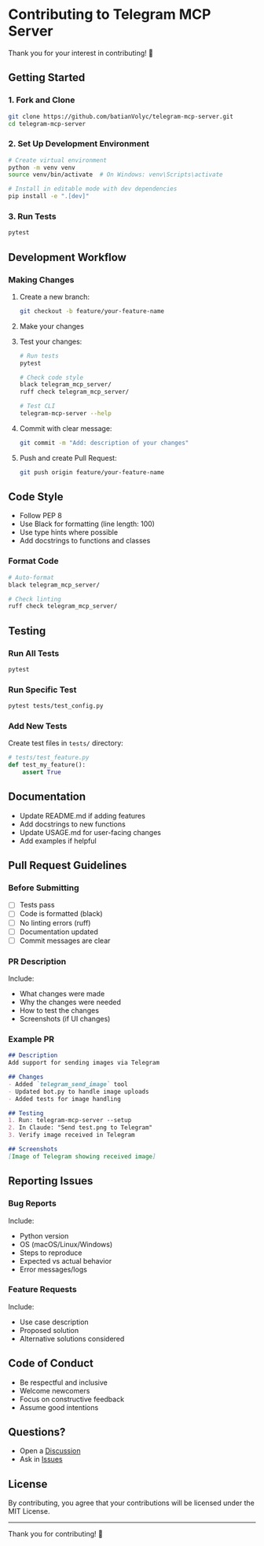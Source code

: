 # Contributing to Telegram MCP Server

Thank you for your interest in contributing! 🎉

## Getting Started

### 1. Fork and Clone

```bash
git clone https://github.com/batianVolyc/telegram-mcp-server.git
cd telegram-mcp-server
```

### 2. Set Up Development Environment

```bash
# Create virtual environment
python -m venv venv
source venv/bin/activate  # On Windows: venv\Scripts\activate

# Install in editable mode with dev dependencies
pip install -e ".[dev]"
```

### 3. Run Tests

```bash
pytest
```

## Development Workflow

### Making Changes

1. Create a new branch:
   ```bash
   git checkout -b feature/your-feature-name
   ```

2. Make your changes

3. Test your changes:
   ```bash
   # Run tests
   pytest
   
   # Check code style
   black telegram_mcp_server/
   ruff check telegram_mcp_server/
   
   # Test CLI
   telegram-mcp-server --help
   ```

4. Commit with clear message:
   ```bash
   git commit -m "Add: description of your changes"
   ```

5. Push and create Pull Request:
   ```bash
   git push origin feature/your-feature-name
   ```

## Code Style

- Follow PEP 8
- Use Black for formatting (line length: 100)
- Use type hints where possible
- Add docstrings to functions and classes

### Format Code

```bash
# Auto-format
black telegram_mcp_server/

# Check linting
ruff check telegram_mcp_server/
```

## Testing

### Run All Tests

```bash
pytest
```

### Run Specific Test

```bash
pytest tests/test_config.py
```

### Add New Tests

Create test files in `tests/` directory:

```python
# tests/test_feature.py
def test_my_feature():
    assert True
```

## Documentation

- Update README.md if adding features
- Add docstrings to new functions
- Update USAGE.md for user-facing changes
- Add examples if helpful

## Pull Request Guidelines

### Before Submitting

- [ ] Tests pass
- [ ] Code is formatted (black)
- [ ] No linting errors (ruff)
- [ ] Documentation updated
- [ ] Commit messages are clear

### PR Description

Include:
- What changes were made
- Why the changes were needed
- How to test the changes
- Screenshots (if UI changes)

### Example PR

```markdown
## Description
Add support for sending images via Telegram

## Changes
- Added `telegram_send_image` tool
- Updated bot.py to handle image uploads
- Added tests for image handling

## Testing
1. Run: telegram-mcp-server --setup
2. In Claude: "Send test.png to Telegram"
3. Verify image received in Telegram

## Screenshots
[Image of Telegram showing received image]
```

## Reporting Issues

### Bug Reports

Include:
- Python version
- OS (macOS/Linux/Windows)
- Steps to reproduce
- Expected vs actual behavior
- Error messages/logs

### Feature Requests

Include:
- Use case description
- Proposed solution
- Alternative solutions considered

## Code of Conduct

- Be respectful and inclusive
- Welcome newcomers
- Focus on constructive feedback
- Assume good intentions

## Questions?

- Open a [Discussion](https://github.com/batianVolyc/telegram-mcp-server/discussions)
- Ask in [Issues](https://github.com/batianVolyc/telegram-mcp-server/issues)

## License

By contributing, you agree that your contributions will be licensed under the MIT License.

---

Thank you for contributing! 🙏

